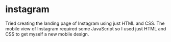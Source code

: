 # instagram
Tried creating the landing page of Instagram using just HTML and CSS. The mobile view of Instagram required some JavaScript so I used just HTML and CSS to get myself a new mobile design.
